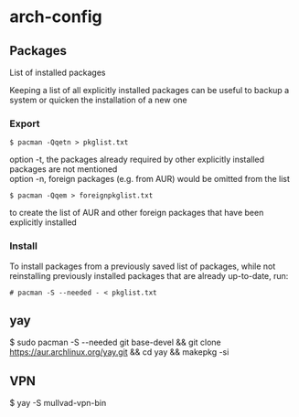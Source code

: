 # arch-config

## Packages
List of installed packages

Keeping a list of all explicitly installed packages can be useful to backup a system or quicken the installation of a new one

### Export
```
$ pacman -Qqetn > pkglist.txt
```
option -t, the packages already required by other explicitly installed packages are not mentioned  
option -n, foreign packages (e.g. from AUR) would be omitted from the list
```
$ pacman -Qqem > foreignpkglist.txt
```
 to create the list of AUR and other foreign packages that have been explicitly installed

### Install

To install packages from a previously saved list of packages, while not reinstalling previously installed packages that are already up-to-date, run:
```
# pacman -S --needed - < pkglist.txt
```


## yay
$ sudo pacman -S --needed git base-devel && git clone https://aur.archlinux.org/yay.git && cd yay && makepkg -si

## VPN
$ yay -S mullvad-vpn-bin
